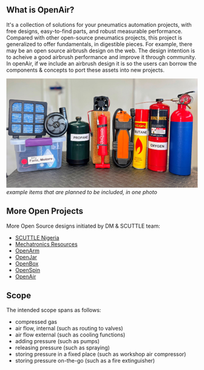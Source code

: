 ## What is OpenAir?

It's a collection of solutions for your pneumatics automation projects, with free designs, easy-to-find parts, and robust measurable performance.  Compared with other open-source pneumatics projects, this project is generalized to offer fundamentals, in digestible pieces.  For example, there may be an open source airbrush design on the web.  The design intention is to acheive a good airbrush performance and improve it through community.  In openAir, if we include an airbrush design it is so the users can borrow the components & concepts to port these assets into new projects.

![openair banner image](img/img_banner1.jpg)
_example items that are planned to be included, in one photo_


## More Open Projects
More Open Source designs initiated by DM & SCUTTLE team:
* [SCUTTLE Nigeria](https://bit.ly/scuttleNigeria1)
* [Mechatronics Resources](https://bit.ly/openmechatronics)
* [OpenArm](https://bit.ly/openarm)
* [OpenJar](https://bit.ly/openjarproject_v1)
* [OpenBox](https://bit.ly/openboxproject)
* [OpenSpin](https:/bit.ly/openspinproject)
* [OpenAir](https://bit.ly/openairproject)

## Scope

The intended scope spans as follows:
* compressed gas
* air flow, internal (such as routing to valves)
* air flow external (such as cooling functions)
* adding pressure (such as pumps)
* releasing pressure (such as spraying)
* storing pressure in a fixed place (such as workshop air compressor)
* storing pressure on-the-go (such as a fire extinguisher)
